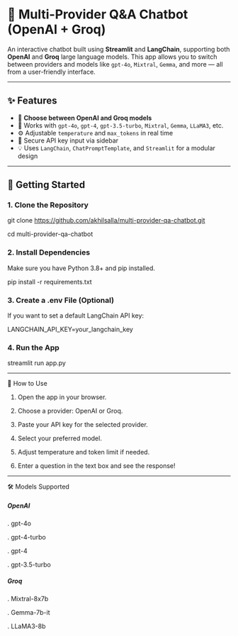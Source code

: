 # 🔮 Multi-Provider Q&A Chatbot (OpenAI + Groq)

An interactive chatbot built using **Streamlit** and **LangChain**, supporting both **OpenAI** and **Groq** large language models. This app allows you to switch between providers and models like `gpt-4o`, `Mixtral`, `Gemma`, and more — all from a user-friendly interface.

---

## ✨ Features

- 🔁 **Choose between OpenAI and Groq models**
- 🧠 Works with `gpt-4o`, `gpt-4`, `gpt-3.5-turbo`, `Mixtral`, `Gemma`, `LLaMA3`, etc.
- ⚙️ Adjustable `temperature` and `max_tokens` in real time
- 🔐 Secure API key input via sidebar
- 💡 Uses `LangChain`, `ChatPromptTemplate`, and `Streamlit` for a modular design

---

## 🚀 Getting Started

### 1. Clone the Repository
git clone https://github.com/akhilsalla/multi-provider-qa-chatbot.git

cd multi-provider-qa-chatbot

### 2. Install Dependencies
Make sure you have Python 3.8+ and pip installed.

pip install -r requirements.txt

### 3. Create a .env File (Optional)
If you want to set a default LangChain API key:

LANGCHAIN_API_KEY=your_langchain_key

### 4. Run the App
streamlit run app.py

---

🧪 How to Use
1. Open the app in your browser.

2. Choose a provider: OpenAI or Groq.

3. Paste your API key for the selected provider.

4. Select your preferred model.

5. Adjust temperature and token limit if needed.

6. Enter a question in the text box and see the response!

---

🛠️ Models Supported
##### OpenAI
. gpt-4o

. gpt-4-turbo

. gpt-4

. gpt-3.5-turbo

##### Groq
. Mixtral-8x7b

. Gemma-7b-it

. LLaMA3-8b
